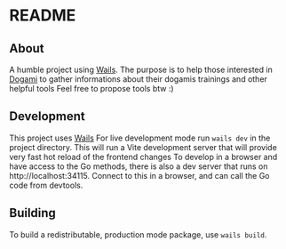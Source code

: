 # README

## About

A humble project using [Wails](https://wails.io/).
The purpose is to help those interested in [Dogami](https://dogami.com/) to gather informations about their dogamis trainings and other helpful tools
Feel free to propose tools btw :)

## Development

This project uses [Wails](https://wails.io/)
For live development mode run `wails dev` in the project directory. This will run a Vite development server that will provide very fast hot reload of the frontend changes
To develop in a browser and have access to the Go methods, there is also a dev server that runs on http://localhost:34115. Connect to this in a browser, and can call the Go code from devtools.

## Building

To build a redistributable, production mode package, use `wails build`.
